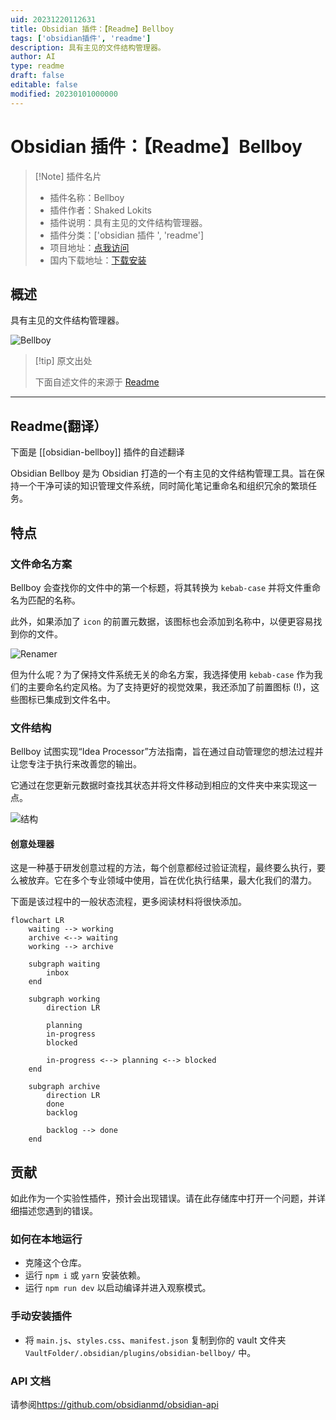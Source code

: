 ```yaml
---
uid: 20231220112631
title: Obsidian 插件：【Readme】Bellboy
tags: ['obsidian插件', 'readme']
description: 具有主见的文件结构管理器。
author: AI
type: readme
draft: false
editable: false
modified: 20230101000000
---
```


# Obsidian 插件：【Readme】Bellboy

> [!Note] 插件名片
> - 插件名称：Bellboy
> - 插件作者：Shaked Lokits
> - 插件说明：具有主见的文件结构管理器。
> - 插件分类：['obsidian 插件 ', 'readme']
> - 项目地址：[点我访问](https://github.com/shakedlokits/obsidian-bellboy)
> - 国内下载地址：[下载安装](https://pkmer.cn/products/plugin/pluginMarket/?obsidian-bellboy)

## 概述

具有主见的文件结构管理器。

![Bellboy](https://cdn.pkmer.cn/covers/obsidian-bellboy.jpeg!pkmer)

> [!tip] 原文出处
>
>下面自述文件的来源于 [Readme](https://ghproxy.net/https://raw.githubusercontent.com/shakedlokits/obsidian-bellboy/master/README.md)

---

## Readme(翻译）

下面是 [[obsidian-bellboy]] 插件的自述翻译

Obsidian Bellboy 是为 Obsidian 打造的一个有主见的文件结构管理工具。旨在保持一个干净可读的知识管理文件系统，同时简化笔记重命名和组织冗余的繁琐任务。

## 特点

### 文件命名方案

Bellboy 会查找你的文件中的第一个标题，将其转换为 `kebab-case` 并将文件重命名为匹配的名称。

此外，如果添加了 `icon` 的前置元数据，该图标也会添加到名称中，以便更容易找到你的文件。

![Renamer](https://cdn.pkmer.cn/covers/obsidian-bellboy_1_0.jpeg!pkmer)

但为什么呢？为了保持文件系统无关的命名方案，我选择使用 `kebab-case` 作为我们的主要命名约定风格。为了支持更好的视觉效果，我还添加了前置图标 (!)，这些图标已集成到文件名中。

### 文件结构

Bellboy 试图实现“Idea Processor”方法指南，旨在通过自动管理您的想法过程并让您专注于执行来改善您的输出。

它通过在您更新元数据时查找其状态并将文件移动到相应的文件夹中来实现这一点。

![结构](https://cdn.pkmer.cn/covers/obsidian-bellboy_2_0.jpeg!pkmer)

#### 创意处理器

这是一种基于研发创意过程的方法，每个创意都经过验证流程，最终要么执行，要么被放弃。它在多个专业领域中使用，旨在优化执行结果，最大化我们的潜力。

下面是该过程中的一般状态流程，更多阅读材料将很快添加。

```mermaid
flowchart LR
	waiting --> working
	archive <--> waiting
	working --> archive

	subgraph waiting
		inbox
	end
	
	subgraph working
		direction LR
		
		planning
		in-progress
		blocked
		
		in-progress <--> planning <--> blocked
	end
	
	subgraph archive
		direction LR
		done
		backlog
		
		backlog --> done
	end
```

## 贡献

如此作为一个实验性插件，预计会出现错误。请在此存储库中打开一个问题，并详细描述您遇到的错误。

### 如何在本地运行

- 克隆这个仓库。
- 运行 `npm i` 或 `yarn` 安装依赖。
- 运行 `npm run dev` 以启动编译并进入观察模式。

### 手动安装插件

- 将 `main.js`、`styles.css`、`manifest.json` 复制到你的 vault 文件夹 `VaultFolder/.obsidian/plugins/obsidian-bellboy/` 中。

### API 文档

请参阅<https://github.com/obsidianmd/obsidian-api>
